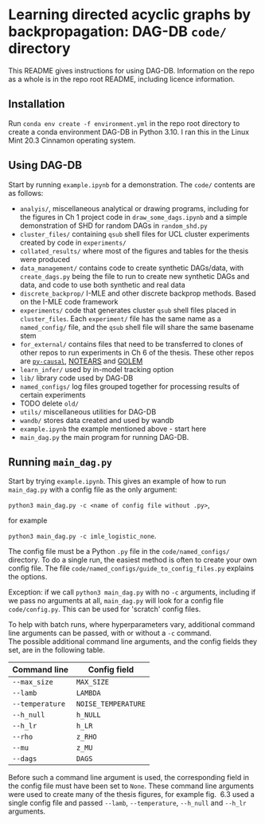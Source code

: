 # Learning directed acyclic graphs by backpropagation: DAG-DB `code/` directory

This README gives instructions for using DAG-DB.  Information on the repo 
as a whole is in the repo root README, including licence information.

## Installation

Run `conda env create -f environment.yml` in the repo root directory to 
create a conda environment DAG-DB in Python 3.10.  I ran this in the Linux 
Mint 20.3 Cinnamon operating system.

## Using DAG-DB

Start by running `example.ipynb` for a demonstration.  The 
`code/` contents are as follows:

- `analyis/`, miscellaneous analytical or drawing programs, including 
  for the figures in Ch&nbsp;1 project code in `draw_some_dags.ipynb` and a 
  simple demonstration of SHD for random DAGs in `random_shd.py`
- `cluster_files/` containing `qsub` shell files for UCL cluster experiments 
  created by code in `experiments/`
- `collated_results/` where most of the figures and tables for the 
  thesis were produced
- `data_management/` contains code to create synthetic DAGs/data, with 
  `create_dags.py` being the file to run to create new synthetic DAGs and 
  data, and code to use both synthetic and real data
- `discrete_backprop/` I-MLE and other discrete backprop methods.  Based on 
  the I-MLE code framework
- `experiments/` code that generates cluster `qsub` shell files placed in 
  `cluster_files`.  Each `experiment/` file has the same name as a 
  `named_config/` file, and the `qsub` shell file will share the same 
  basename stem
- `for_external/` contains files that need to be transferred to clones 
  of other repos to run experiments in Ch&nbsp;6 of the thesis.  These 
  other repos are [`py-causal`](https://github.com/bd2kccd/py-causal), 
  [NOTEARS](https://github.com/xunzheng/notears) and [GOLEM](https://github.com/xunzheng/notears)
- `learn_infer/` used by in-model tracking option
- `lib/` library code used by DAG-DB 
- `named_configs/` log files grouped together for processing results of 
  certain experiments
- TODO delete `old/`
- `utils/` miscellaneous utilities for DAG-DB
- `wandb/` stores data created and used by wandb
- `example.ipynb` the example mentioned above - start here
- `main_dag.py` the main program for running DAG-DB.

## Running `main_dag.py`

Start by trying `example.ipynb`.  This gives an example of how to run 
`main_dag.py` with a config file as the only argument:

`python3 main_dag.py -c <name of config file without .py>`, 

for example 

`python3 main_dag.py -c imle_logistic_none`.

The config file must be a Python `.py` file in the `code/named_configs/` 
directory. To do a single run, the easiest method is often to create your 
own config file.  The file `code/named_configs/guide_to_config_files.py` 
explains the options.

Exception: if we call `python3 main_dag.py` with no `-c` arguments, 
including if we 
pass no arguments at all, `main_dag.py` will look for a config file 
`code/config.py`.  This can be used for 'scratch' config files.

To help with batch runs, where hyperparameters vary, additional command line 
arguments can be passed, with or without a `-c` command.  
The possible additional command line arguments, and the config fields 
they set, are in the following table.

| Command line | Config field |
| --- | --- |
| `--max_size` | `MAX_SIZE` |
| `--lamb` | `LAMBDA` |
| `--temperature` | `NOISE_TEMPERATURE` |
| `--h_null` | `h_NULL` |
| `--h_lr` | `h_LR` |
| `--rho` | `z_RHO` |
| `--mu` | `z_MU` |
| `--dags` | `DAGS` |
 
Before such a command line argument is used, the corresponding 
field in the 
config file must have been set to `None`.  These command line arguments were 
used to create many of the thesis figures, for example fig.&nbsp;
6.3 used a single config file and passed `--lamb`, `--temperature`, `--h_null`
and `--h_lr` arguments.